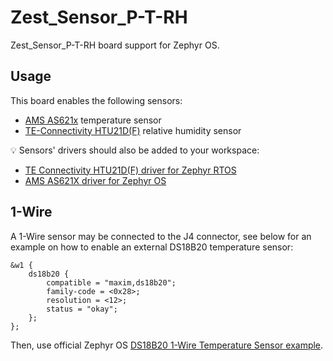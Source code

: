 # Zest_Sensor_P-T-RH

Zest_Sensor_P-T-RH board support for Zephyr OS.
## Usage
This board enables the following sensors:
- [AMS AS621x](https://ams.com/as621x) temperature sensor
- [TE-Connectivity HTU21D(F)](https://www.te.com/fr/product-CAT-HSC0004.html) relative humidity sensor

:bulb: Sensors' drivers should also be added to your workspace:
- [TE Connectivity HTU21D(F) driver for Zephyr RTOS](https://github.com/catie-aq/zephyr_te-connectivity-htu21d)
- [AMS AS621X driver for Zephyr OS](https://github.com/catie-aq/zephyr_ams-as621x)

## 1-Wire
A 1-Wire sensor may be connected to the J4 connector, see below for an example on how to enable an external DS18B20 temperature sensor:

```dts
&w1 {
	ds18b20 {
		compatible = "maxim,ds18b20";
		family-code = <0x28>;
		resolution = <12>;
		status = "okay";
	};
};
```

Then, use official Zephyr OS [DS18B20 1-Wire Temperature Sensor example](https://github.com/zephyrproject-rtos/zephyr/tree/main/samples/sensor/ds18b20).
